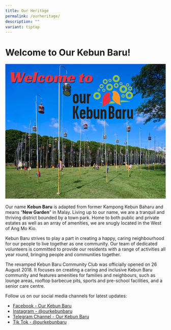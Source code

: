 ```yaml
---
title: Our Heritage
permalink: /ourheritage/
description: ""
variant: tiptap
---
```

# **Welcome to Our Kebun Baru!**
![](/images/our%20heritage%20image.PNG)

Our name **Kebun Baru** is adapted from former Kampong Kebun Baharu and means “**New Garden**” in Malay. Living up to our name, we are a tranquil and thriving district bounded by a town park. Home to both public and private estates as well as an array of amenities, we are snugly located in the West of Ang Mo Kio. 

Kebun Baru strives to play a part in creating a happy, caring neighbourhood for our people to live together as one community. Our team of dedicated volunteers is committed to provide our residents with a range of activities all year round, bringing people and communities together.

The revamped Kebun Baru Community Club was officially opened on 26 August 2018. It focuses on creating a caring and inclusive Kebun Baru community and features amenities for families and neighbours, such as lounge areas, rooftop barbecue pits, sports and pre-school facilities, and a senior care centre.

Follow us on our social media channels for latest updates:
* [Facebook - Our Kebun Baru](www.facebook.com/ourkebunbaru)
* [Instagram - @ourkebunbaru](www.instagram.com/ourkebunbaru)
* [Telegram Channel - Our Kebun Baru ](t.me/kebunbarucc)
* [Tik Tok - @ourkebunbaru](www.tiktok.com/@ourkebunbaru)